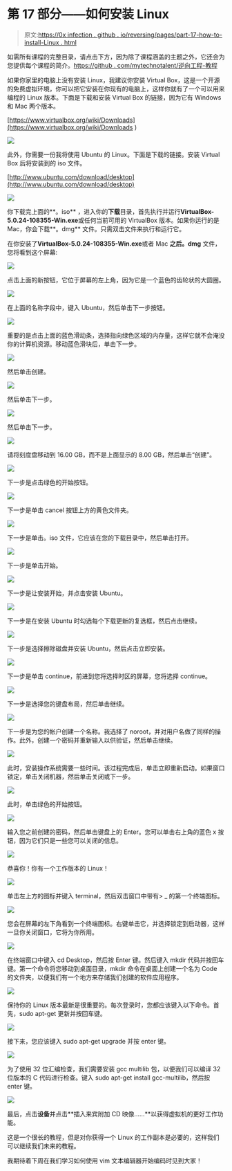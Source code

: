 # 第 17 部分——如何安装 Linux

> 原文:[https://0x infection . github . io/reversing/pages/part-17-how-to-install-Linux . html](https://0xinfection.github.io/reversing/pages/part-17-how-to-install-linux.html)

如需所有课程的完整目录，请点击下方，因为除了课程涵盖的主题之外，它还会为您提供每个课程的简介。[https://github . com/mytechnotalent/逆向工程-教程](https://github.com/mytechnotalent/Reverse-Engineering-Tutorial)

如果你家里的电脑上没有安装 Linux，我建议你安装 Virtual Box，这是一个开源的免费虚拟环境，你可以把它安装在你现有的电脑上，这样你就有了一个可以用来编程的 Linux 版本。下面是下载和安装 Virtual Box 的链接，因为它有 Windows 和 Mac 两个版本。

[https://www.virtualbox.org/wiki/Downloads](https://www.virtualbox.org/wiki/Downloads )

![](img/8e02c042451dc7eb75b21bd9fc560105.png)

此外，你需要一份我将使用 Ubuntu 的 Linux。下面是下载的链接。安装 Virtual Box 后将安装到的 iso 文件。

[http://www.ubuntu.com/download/desktop](http://www.ubuntu.com/download/desktop)

![](img/3258a5733e54158ba0413cceb89a45d6.png)

你下载完上面的**。iso** ，进入你的**下载**目录，首先执行并运行**VirtualBox-5.0.24-108355-Win.exe**或任何当前可用的 VirtualBox 版本。如果你运行的是 Mac，你会下载**。dmg** 文件。只需双击文件来执行和运行它。

在你安装了**VirtualBox-5.0.24-108355-Win.exe**或者 Mac **之后。dmg** 文件，您将看到这个屏幕:

![](img/fc89da14da15caf9f70333cdc48e86bf.png)

点击上面的新按钮，它位于屏幕的左上角，因为它是一个蓝色的齿轮状的大圆圈。

![](img/52b6fd060145a1356e2035a4c7dd4f67.png)

在上面的名称字段中，键入 Ubuntu，然后单击下一步按钮。

![](img/c62c24d482ccbf781c2fd0ab040362d2.png)

重要的是点击上面的蓝色滑动条，选择指向绿色区域的内存量，这样它就不会淹没你的计算机资源。移动蓝色滑块后，单击下一步。

![](img/7936db55105f2df849ae9ef664839c7e.png)

然后单击创建。

![](img/9386e0b7c895dc42c34f51b83c6bf72a.png)

然后单击下一步。

![](img/33d5279202cb25bf84a28d3dd3a12b58.png)

然后单击下一步。

![](img/e072462a09c30562ea186b0356304e63.png)

请将刻度盘移动到 16.00 GB，而不是上面显示的 8.00 GB，然后单击“创建”。

![](img/b38fc2b354fa39e607fc5c05a666fc04.png)

下一步是点击绿色的开始按钮。

![](img/12c0725a932b51464e2f4e8f9cbc692f.png)

下一步是单击 cancel 按钮上方的黄色文件夹。

![](img/551bcb9159d180648983ab6cc1d2ee97.png)

下一步是单击。iso 文件，它应该在您的下载目录中，然后单击打开。

![](img/69e76f2e69cc6ee94e990b5a371bfb84.png)

下一步是单击开始。

![](img/d2e5ab1d4d1cf5cf53bf9f0870f5491e.png)

下一步是让安装开始，并点击安装 Ubuntu。

![](img/074297f90b2f3aa823360a8373e42d2c.png)

下一步是在安装 Ubuntu 时勾选每个下载更新的复选框，然后点击继续。

![](img/0a0d71c9e52602ff4835a4815b1ced7b.png)

下一步是选择擦除磁盘并安装 Ubuntu，然后点击立即安装。

![](img/e4a07ff8a002f58a4fe2208203c4cf22.png)

下一步是单击 continue，前进到您将选择时区的屏幕，您将选择 continue。

![](img/13f5e0aa7835a60fc414005765409aa1.png)

下一步是选择您的键盘布局，然后单击继续。

![](img/139d7c986d714cc2125c9cfee3d94a80.png)

下一步是为您的帐户创建一个名称。我选择了 noroot，并对用户名做了同样的操作。此外，创建一个密码并重新输入以供验证，然后单击继续。

![](img/be72ff6b2c2f8adbb646a558bf1a6236.png)

此时，安装操作系统需要一些时间。该过程完成后，单击立即重新启动。如果窗口锁定，单击关闭机器，然后单击关闭或下一步。

![](img/a623b0e58624e3f2af965efa1be0e043.png)

此时，单击绿色的开始按钮。

![](img/f8c03efb4b75ea8dda0cc1928e22788a.png)

输入您之前创建的密码，然后单击键盘上的 Enter。您可以单击右上角的蓝色 x 按钮，因为它们只是一些您可以关闭的信息。

![](img/023022b35d6c23e6e3b9ed8e4459f4e1.png)

恭喜你！你有一个工作版本的 Linux！

![](img/f3ae8f95e1cf6891095baf2e0611ffae.png)

单击左上方的图标并键入 terminal，然后双击窗口中带有> _ 的第一个终端图标。

![](img/23646a76dabc1b644d5ac48708adf6f0.png)

您会在屏幕的左下角看到一个终端图标。右键单击它，并选择锁定到启动器，这样一旦你关闭窗口，它将为你所用。

![](img/7795b287659965c2911225f31be3fcab.png)

在终端窗口中键入 cd Desktop，然后按 Enter 键。然后键入 mkdir 代码并按回车键。第一个命令将您移动到桌面目录，mkdir 命令在桌面上创建一个名为 Code 的文件夹，以便我们有一个地方来存储我们创建的软件应用程序。

![](img/ca43be66ac4d79218cc75c8a27de04fd.png)

保持你的 Linux 版本最新是很重要的。每次登录时，您都应该键入以下命令。首先，sudo apt-get 更新并按回车键。

![](img/a7692accaf0e6c4bbf39522095c5a6be.png)

接下来，您应该键入 sudo apt-get upgrade 并按 enter 键。

![](img/e256fe380dbe19e338b4252800c83ac0.png)

为了使用 32 位汇编检查，我们需要安装 gcc multilib 包，以便我们可以编译 32 位版本的 C 代码进行检查。键入 sudo apt-get install gcc-multilib，然后按 enter 键。

![](img/b32880a683add7c408a04977e2b8a23c.png)

最后，点击**设备**并点击**插入来宾附加 CD 映像……**以获得虚拟机的更好工作功能。

这是一个很长的教程，但是对你获得一个 Linux 的工作副本是必要的，这样我们可以继续我们未来的教程。

我期待着下周在我们学习如何使用 vim 文本编辑器开始编码时见到大家！